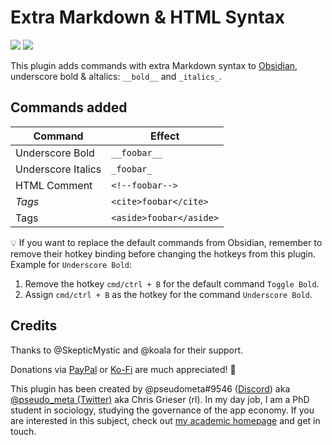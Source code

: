 # Extra Markdown & HTML Syntax

![](https://img.shields.io/github/downloads/chrisgrieser/obsidian-alternative-md-syntax/total?label=Total%20Downloads&style=plastic)  ![](https://img.shields.io/github/v/release/chrisgrieser/obsidian-alternative-md-syntax?label=Latest%20Release&style=plastic)

This plugin adds commands with extra Markdown syntax to [Obsidian](https://obsidian.md/), underscore bold & altalics: `__bold__` and `_italics_`.

## Commands added

| Command            | Effect                  |
| ------------------ | ----------------------- |
| Underscore Bold    | `__foobar__`            |
| Underscore Italics | `_foobar_`              |
| HTML Comment       | `<!--foobar--> `        |
| <cite> Tags        | `<cite>foobar</cite>`   |
| <aside> Tags       | `<aside>foobar</aside>` |


💡 If you want to replace the default commands from Obsidian, remember to remove their hotkey binding before changing the hotkeys from this plugin. Example for `Underscore Bold`:
1. Remove the hotkey `cmd/ctrl + B` for the default command `Toggle Bold`.
2. Assign `cmd/ctrl + B` as the hotkey for the command `Underscore Bold`.

## Credits

Thanks to @SkepticMystic and @koala for their support.

Donations via [PayPal](https://www.paypal.com/paypalme/ChrisGrieser) or [Ko-Fi](https://ko-fi.com/pseudometa) are much appreciated! 🙏

This plugin has been created by @pseudometa#9546 ([Discord](https://discord.gg/veuWUTm)) aka [@pseudo_meta (Twitter)](https://twitter.com/pseudo_meta) aka Chris Grieser (rl). In my day job, I am a PhD student in sociology, studying the governance of the app economy. If you are interested in this subject, check out [my academic homepage](https://chris-grieser.de/) and get in touch.
